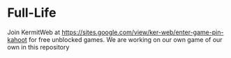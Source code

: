 # Full-Life
Join KermitWeb at https://sites.google.com/view/ker-web/enter-game-pin-kahoot for free unblocked games. We are working on our own game of our own in this repository
